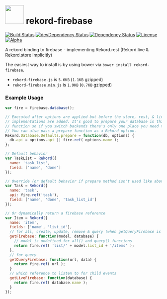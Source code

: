 # <img src="https://raw.githubusercontent.com/Rekord/rekord/master/images/rekord-color.png" width="60"> rekord-firebase

[![Build Status](https://travis-ci.org/Rekord/rekord-firebase.svg?branch=master)](https://travis-ci.org/Rekord/rekord-firebase)
[![devDependency Status](https://david-dm.org/Rekord/rekord-firebase/dev-status.svg)](https://david-dm.org/Rekord/rekord-firebase#info=devDependencies)
[![Dependency Status](https://david-dm.org/Rekord/rekord-firebase.svg)](https://david-dm.org/Rekord/rekord-firebase)
[![License](https://img.shields.io/badge/license-MIT-blue.svg)](https://github.com/Rekord/rekord/blob/master/LICENSE)
[![Alpha](https://img.shields.io/badge/State-Alpha-orange.svg)]()

A rekord binding to firebase - implementing Rekord.rest (Rekord.live & Rekord.store implicitly)

The easiest way to install is by using bower via `bower install rekord-firebase`.

- `rekord-firebase.js` is `5.6KB` (`1.1KB` gzipped)
- `rekord-firebase.min.js` is `1.9KB` (`0.7KB` gzipped)

### Example Usage

```javascript
var fire = firebase.database();

// Executed after options are applied but before the store, rest, & live
// implementations are added. It's good to prepare your database in this
// function so if you switch backends there's only one place you need to do so.
// You can also pass a prepare function as a Rekord option.
Rekord.Database.Defaults.prepare = function(db, options) {
  db.api = options.api || fire.ref( options.name );
};

// Default behavior
var TaskList = Rekord({
  name: 'task_list',
  field: ['name', 'done']
});

// Override (or default behavior if prepare method isn't used like above)
var Task = Rekord({
  name: 'task',
  api: fire.ref('task'),
  field: ['name', 'done', 'task_list_id']
});

// Or dynamically return a firebase reference
var Item = Rekord({
  name: 'item',
  fields: ['name', 'list_id'],
  // for all, create, update, remove & query (when getQueryFirebase is not given)
  getFirebase: function(model, database) {
    // model is undefined for all() and query() functions
    return fire.ref( 'list/' + model.list_id + '/items' );
  },
  // for query
  getQueryFirebase: function(url, data) {
    return fire.ref( url );
  }
  // which reference to listen to for child events
  getLiveFirebase: function(database) {
    return fire.ref( database.name );
  }
});

```
